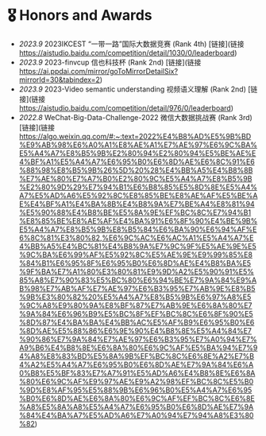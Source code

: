 # 🎖 Honors and Awards
- *2023.9* 2023IKCEST “一带一路”国际大数据竞赛 (Rank 4th) [链接](链接 https://aistudio.baidu.com/competition/detail/1030/0/leaderboard)
- *2023.9* 2023-finvcup 信也科技杯 (Rank 2nd) [链接](链接 https://ai.ppdai.com/mirror/goToMirrorDetailSix?mirrorId=30&tabindex=2)
- *2023.9* 2023-Video semantic understanding 视频语义理解 (Rank 2nd) [链接](链接 https://aistudio.baidu.com/competition/detail/976/0/leaderboard)
- *2022.8* WeChat-Big-Data-Challenge-2022 微信大数据挑战赛 (Rank 3rd) [链接](链接 https://algo.weixin.qq.com/#:~:text=2022%E4%B8%AD%E5%9B%BD%E9%AB%98%E6%A0%A1%E8%AE%A1%E7%AE%97%E6%9C%BA%E5%A4%A7%E8%B5%9B%E2%80%94%E2%80%94%E5%BE%AE%E4%BF%A1%E5%A4%A7%E6%95%B0%E6%8D%AE%E6%8C%91%E6%88%98%E8%B5%9B%26%5D%20%28%E4%BB%A5%E4%B8%8B%E7%AE%80%E7%A7%B0%E2%80%9C%E5%A4%A7%E8%B5%9B%E2%80%9D%29%E7%94%B1%E6%B8%85%E5%8D%8E%E5%A4%A7%E5%AD%A6%E5%92%8C%E8%85%BE%E8%AE%AF%E5%BE%AE%E4%BF%A1%E4%BA%8B%E4%B8%9A%E7%BE%A4%E8%81%94%E5%90%88%E4%B8%BE%E5%8A%9E%EF%BC%8C%E7%94%B1%E8%85%BE%E8%AE%AF%E4%BA%91%E6%8F%90%E4%BE%9B%E5%A4%A7%E8%B5%9B%E8%B5%84%E6%BA%90%E6%94%AF%E6%8C%81%E3%80%82,%E6%9C%AC%E6%AC%A1%E5%A4%A7%E4%BB%A5%E4%BC%81%E4%B8%9A%E7%9C%9F%E5%AE%9E%E5%9C%BA%E6%99%AF%E5%92%8C%E5%AE%9E%E9%99%85%E8%84%B1%E6%95%8F%E6%95%B0%E6%8D%AE%E4%B8%BA%E5%9F%BA%E7%A1%80%E3%80%81%E9%9D%A2%E5%90%91%E5%85%A8%E7%90%83%E5%BC%80%E6%94%BE%E7%9A%84%E9%AB%98%E7%AB%AF%E7%AE%97%E6%B3%95%E7%AB%9E%E8%B5%9B%E3%80%82%20%E5%A4%A7%E8%B5%9B%E6%97%A8%E5%9C%A8%E9%80%9A%E8%BF%87%E7%AB%9E%E6%8A%80%E7%9A%84%E6%96%B9%E5%BC%8F%EF%BC%8C%E6%8F%90%E5%8D%87%E4%BA%BA%E4%BB%AC%E5%AF%B9%E6%95%B0%E6%8D%AE%E5%88%86%E6%9E%90%E4%B8%8E%E5%A4%84%E7%90%86%E7%9A%84%E7%AE%97%E6%B3%95%E7%A0%94%E7%A9%B6%E4%B8%8E%E6%8A%80%E6%9C%AF%E5%BA%94%E7%94%A8%E8%83%BD%E5%8A%9B%EF%BC%8C%E6%8E%A2%E7%B4%A2%E5%A4%A7%E6%95%B0%E6%8D%AE%E7%9A%84%E6%A0%B8%E5%BF%83%E7%A7%91%E5%AD%A6%E4%B8%8E%E6%8A%80%E6%9C%AF%E9%97%AE%E9%A2%98%EF%BC%8C%E5%B0%9D%E8%AF%95%E5%88%9B%E6%96%B0%E5%A4%A7%E6%95%B0%E6%8D%AE%E6%8A%80%E6%9C%AF%EF%BC%8C%E6%8E%A8%E5%8A%A8%E5%A4%A7%E6%95%B0%E6%8D%AE%E7%9A%84%E4%BA%A7%E5%AD%A6%E7%A0%94%E7%94%A8%E3%80%82)
